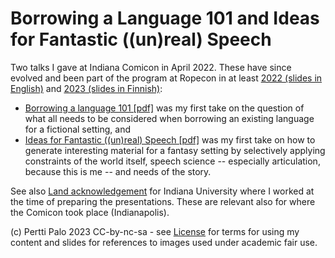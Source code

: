 # Borrowing a Language 101 and Ideas for Fantastic ((un)real) Speech

Two talks I gave at Indiana Comicon in April 2022. These have since evolved 
and been part of the program at Ropecon in at least 
[2022 (slides in English)](https://github.com/giuthas-talks/Ropecon2022) 
and [2023 (slides in Finnish)](https://github.com/giuthas-talks/Ropecon2023):

- [Borrowing a language 101 [pdf]](https://github.com/giuthas-talks/Comicon2022/blob/main/Borrowing/borrowing_a_language.pdf)
  was my first take on the question of what all needs to be considered when borrowing an existing
  language for a fictional setting, and
- [Ideas for Fantastic ((un)real) Speech [pdf]](https://github.com/giuthas-talks/Comicon2022/blob/main/Unreal/ideas_for_fantastic_speech.pdf)
  was my first take on how to generate
  interesting material for a fantasy setting by selectively applying constraints of the world itself,
  speech science -- especially articulation, because this is me -- and needs of the story.

See also 
[Land acknowledgement](https://github.com/giuthas-talks/Comicon2022/blob/main/Borrowing/IU%20LAS%20Native%20Language.pdf) 
for Indiana University where I worked at the time of preparing the presentations. These are relevant also for 
where the Comicon took place (Indianapolis).

(c) Pertti Palo 2023
CC-by-nc-sa - see [License](LICENSE.md) for terms for using my 
content and slides for references to images used under academic fair use. 
